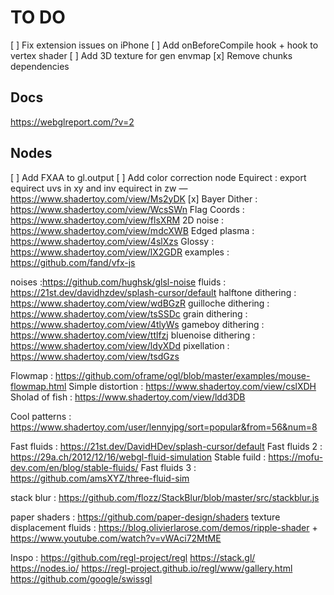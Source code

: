 # TO DO
[ ] Fix extension issues on iPhone
[ ] Add onBeforeCompile hook + hook to vertex shader
[ ] Add 3D texture for gen envmap
[x] Remove chunks dependencies 

## Docs
https://webglreport.com/?v=2

## Nodes
[ ] Add FXAA to gl.output
[ ] Add color correction node
Equirect : export equirect uvs in xy and inv equirect in zw — https://www.shadertoy.com/view/Ms2yDK
[x] Bayer Dither : https://www.shadertoy.com/view/WcsSWn 
Flag Coords : https://www.shadertoy.com/view/flsXRM
2D noise : https://www.shadertoy.com/view/mdcXWB
Edged plasma : https://www.shadertoy.com/view/4slXzs
Glossy : https://www.shadertoy.com/view/lX2GDR
examples : https://github.com/fand/vfx-js

noises  :https://github.com/hughsk/glsl-noise
fluids : https://21st.dev/davidhzdev/splash-cursor/default
halftone dithering : https://www.shadertoy.com/view/wdBGzR
guilloche dithering : https://www.shadertoy.com/view/tsSSDc
grain dithering : https://www.shadertoy.com/view/4tlyWs
gameboy dithering : https://www.shadertoy.com/view/ttlfzj
bluenoise dithering : https://www.shadertoy.com/view/ldyXDd
pixellation : https://www.shadertoy.com/view/tsdGzs

Flowmap : https://github.com/oframe/ogl/blob/master/examples/mouse-flowmap.html
Simple distortion : https://www.shadertoy.com/view/cslXDH
Sholad of fish : https://www.shadertoy.com/view/ldd3DB

Cool patterns : https://www.shadertoy.com/user/lennyjpg/sort=popular&from=56&num=8

Fast fluids : https://21st.dev/DavidHDev/splash-cursor/default
Fast fluids 2 : https://29a.ch/2012/12/16/webgl-fluid-simulation
Stable fuild : https://mofu-dev.com/en/blog/stable-fluids/
Fast fluids 3 : https://github.com/amsXYZ/three-fluid-sim

stack blur : https://github.com/flozz/StackBlur/blob/master/src/stackblur.js


paper shaders : https://github.com/paper-design/shaders
texture displacement fluids : https://blog.olivierlarose.com/demos/ripple-shader + https://www.youtube.com/watch?v=vWAci72MtME

Inspo : 
https://github.com/regl-project/regl
https://stack.gl/
https://nodes.io/
https://regl-project.github.io/regl/www/gallery.html
https://github.com/google/swissgl